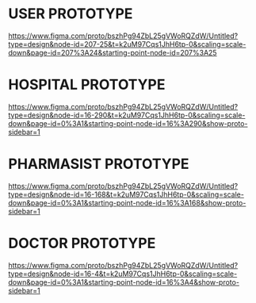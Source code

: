 # USER PROTOTYPE
https://www.figma.com/proto/bszhPg94ZbL25gVWoRQZdW/Untitled?type=design&node-id=207-25&t=k2uM97Cqs1JhH6tp-0&scaling=scale-down&page-id=207%3A24&starting-point-node-id=207%3A25

# HOSPITAL PROTOTYPE
https://www.figma.com/proto/bszhPg94ZbL25gVWoRQZdW/Untitled?type=design&node-id=16-290&t=k2uM97Cqs1JhH6tp-0&scaling=scale-down&page-id=0%3A1&starting-point-node-id=16%3A290&show-proto-sidebar=1
# PHARMASIST PROTOTYPE
https://www.figma.com/proto/bszhPg94ZbL25gVWoRQZdW/Untitled?type=design&node-id=16-168&t=k2uM97Cqs1JhH6tp-0&scaling=scale-down&page-id=0%3A1&starting-point-node-id=16%3A168&show-proto-sidebar=1

# DOCTOR PROTOTYPE
https://www.figma.com/proto/bszhPg94ZbL25gVWoRQZdW/Untitled?type=design&node-id=16-4&t=k2uM97Cqs1JhH6tp-0&scaling=scale-down&page-id=0%3A1&starting-point-node-id=16%3A4&show-proto-sidebar=1